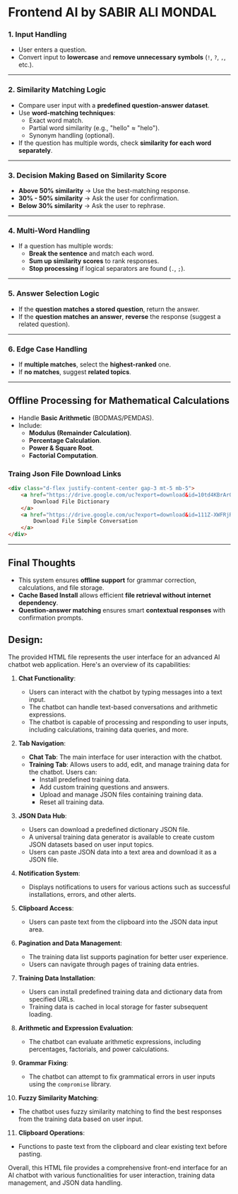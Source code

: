 # Frontend AI by SABIR ALI MONDAL

### **1. Input Handling**
- User enters a question.
- Convert input to **lowercase** and **remove unnecessary symbols** (`!`, `?`, `,`, etc.).

---

### **2. Similarity Matching Logic**
- Compare user input with a **predefined question-answer dataset**.
- Use **word-matching techniques**:
  - Exact word match.
  - Partial word similarity (e.g., "hello" ≈ "helo").
  - Synonym handling (optional).
- If the question has multiple words, check **similarity for each word separately**.

---

### **3. Decision Making Based on Similarity Score**
- **Above 50% similarity** → Use the best-matching response.
- **30% - 50% similarity** → Ask the user for confirmation.
- **Below 30% similarity** → Ask the user to rephrase.

---

### **4. Multi-Word Handling**
- If a question has multiple words:
  - **Break the sentence** and match each word.
  - **Sum up similarity scores** to rank responses.
  - **Stop processing** if logical separators are found (`.`, `;`).

---

### **5. Answer Selection Logic**
- If the **question matches a stored question**, return the answer.
- If the **question matches an answer**, **reverse** the response (suggest a related question).

---

### **6. Edge Case Handling**
- If **multiple matches**, select the **highest-ranked** one.
- If **no matches**, suggest **related topics**.

---

## **Offline Processing for Mathematical Calculations**
- Handle **Basic Arithmetic** (BODMAS/PEMDAS).
- Include:
  - **Modulus (Remainder Calculation)**.
  - **Percentage Calculation**.
  - **Power & Square Root**.
  - **Factorial Computation**.

### **Traing Json File Download Links**
```html
<div class="d-flex justify-content-center gap-3 mt-5 mb-5">
    <a href="https://drive.google.com/uc?export=download&id=10td4KBrArO45XstnPfFbRInGb_mXwSRy" class="btn btn-primary" download>
        Download File Dictionary
    </a>
    <a href="https://drive.google.com/uc?export=download&id=111Z-XWFRjRh6FeJSv00vJCDvHz0BMhDM" class="btn btn-success" download>
        Download File Simple Conversation
    </a>
</div>
```

---

## **Final Thoughts**
- This system ensures **offline support** for grammar correction, calculations, and file storage.
- **Cache Based Install** allows efficient **file retrieval without internet dependency**.
- **Question-answer matching** ensures smart **contextual responses** with confirmation prompts.








## Design:
The provided HTML file represents the user interface for an advanced AI chatbot web application. Here's an overview of its capabilities:

1. **Chat Functionality**:
   - Users can interact with the chatbot by typing messages into a text input.
   - The chatbot can handle text-based conversations and arithmetic expressions.
   - The chatbot is capable of processing and responding to user inputs, including calculations, training data queries, and more.

2. **Tab Navigation**:
   - **Chat Tab**: The main interface for user interaction with the chatbot.
   - **Training Tab**: Allows users to add, edit, and manage training data for the chatbot. Users can:
     - Install predefined training data.
     - Add custom training questions and answers.
     - Upload and manage JSON files containing training data.
     - Reset all training data.

3. **JSON Data Hub**:
   - Users can download a predefined dictionary JSON file.
   - A universal training data generator is available to create custom JSON datasets based on user input topics.
   - Users can paste JSON data into a text area and download it as a JSON file.

4. **Notification System**:
   - Displays notifications to users for various actions such as successful installations, errors, and other alerts.

5. **Clipboard Access**:
   - Users can paste text from the clipboard into the JSON data input area.

6. **Pagination and Data Management**:
   - The training data list supports pagination for better user experience.
   - Users can navigate through pages of training data entries.

7. **Training Data Installation**:
   - Users can install predefined training data and dictionary data from specified URLs.
   - Training data is cached in local storage for faster subsequent loading.

8. **Arithmetic and Expression Evaluation**:
   - The chatbot can evaluate arithmetic expressions, including percentages, factorials, and power calculations.

9. **Grammar Fixing**:
   - The chatbot can attempt to fix grammatical errors in user inputs using the `compromise` library.

10. **Fuzzy Similarity Matching**:
   - The chatbot uses fuzzy similarity matching to find the best responses from the training data based on user input.

11. **Clipboard Operations**:
   - Functions to paste text from the clipboard and clear existing text before pasting.

Overall, this HTML file provides a comprehensive front-end interface for an AI chatbot with various functionalities for user interaction, training data management, and JSON data handling.
